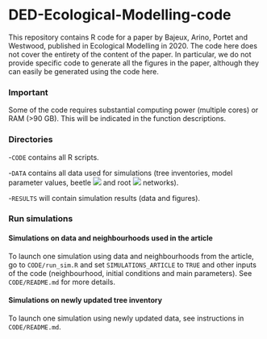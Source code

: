# DED-Ecological-Modelling-code
This repository contains R code for a paper by Bajeux, Arino, Portet and Westwood, published in Ecological Modelling in 2020. The code here does not cover the entirety of the content of the paper. In particular, we do not provide specific code to generate all the figures in the paper, although they can easily be generated using the code here.

### Important
Some of the code requires substantial computing power (multiple cores) or RAM (>90 GB). This will be indicated in the function descriptions.

### Directories
-`CODE` contains all R scripts.

-`DATA` contains all data used for simulations (tree inventories, model parameter values, beetle <img src="https://render.githubusercontent.com/render/math?math=\mathcal{N}^B"> and root <img src="https://render.githubusercontent.com/render/math?math=\mathcal{N}^R"> networks).

-`RESULTS` will contain simulation results (data and figures).

### Run simulations

#### Simulations on data and neighbourhoods used in the article
To launch one simulation using data and neighbourhoods from the article, go to `CODE/run_sim.R` and set `SIMULATIONS_ARTICLE` to `TRUE` and other inputs of the code (neighbourhood, initial conditions and main parameters). See `CODE/README.md` for more details.

#### Simulations on newly updated tree inventory 
To launch one simulation using newly updated data, see instructions in `CODE/README.md`.
